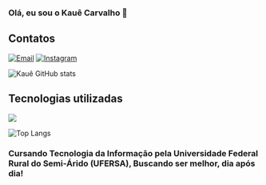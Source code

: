 ### Olá, eu sou o Kauê Carvalho 👋

## Contatos
[![Email](https://img.shields.io/badge/Gmail-D14836?style=for-the-badge&logo=gmail&logoColor=white)](mailto:kauecarvalho2028@gmail.com)
[![Instagram](https://img.shields.io/badge/Instagram-E4405F?style=for-the-badge&logo=instagram&logoColor=white)](https://www.instagram.com/kaue_carvalho11)

![Kauê GitHub stats](https://github-readme-stats.vercel.app/api?username=KaueCarvalho11&show_icons=true&theme=dark)

## Tecnologias utilizadas

![](https://img.shields.io/badge/C-00599C?style=for-the-badge&logo=c&logoColor=white)

![Top Langs](https://github-readme-stats.vercel.app/api/top-langs/?username=KaueCarvalho11&layout=compact&theme=dark)

### Cursando Tecnologia da Informação pela Universidade Federal Rural do Semi-Árido (UFERSA), Buscando ser melhor, dia após dia! 
